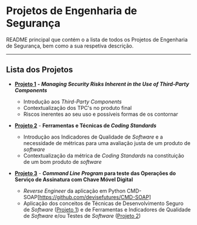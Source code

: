 # Projetos de Engenharia de Segurança

README principal que contém o a lista de todos os Projetos de Engenharia de Segurança, bem como a sua respetiva descrição.

---

## Lista dos Projetos

- [**Projeto 1**](Projeto%201) **- *Managing Security Risks Inherent in the Use of Third-Party Components***	
	- Introdução aos *Third-Party Components*
	- Contextualização dos TPC's no produto final
	- Riscos inerentes ao seu uso e possíveis formas de os contornar

- [**Projeto 2**](Projeto%202) - **Ferramentas e Técnicas de *Coding Standards***
  - Introdução aos Indicadores de Qualidade de *Software* e a necessidade de métricas para uma avaliação justa de um produto de *software*
  - Contextualização da métrica de *Coding Standards* na constituição de um bom produto de *software*

- [**Projeto 3**](Projeto%203) - ***Command Line Program* para teste das Operações do Serviço de Assinatura com Chave Móvel Digital**
  - *Reverse Engineer* da aplicação em Python CMD-SOAP[https://github.com/devisefutures/CMD-SOAP]
  - Aplicação dos conceitos de Técnicas de Desenvolvimento Seguro de *Software* ([Projeto 1](Projeto%201)) e de Ferramentas e Indicadores de Qualidade de *Software* e/ou Testes de *Software* ([Projeto 2](Projeto%202))

